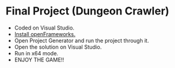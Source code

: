 # Final Project (Dungeon Crawler)

* Coded on Visual Studio.
* [Install openFrameworks.](https://openframeworks.cc/)
* Open Project Generator and run the project through it.
* Open the solution on Visual Studio.
* Run in x64 mode.
* ENJOY THE GAME!!
